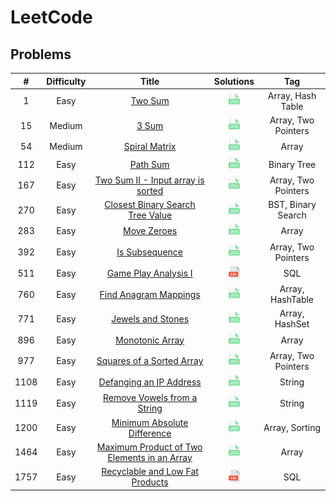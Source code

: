 # LeetCode

## Problems
|  #   | Difficulty |                                                           Title                                                           |                                               Solutions                                               |         Tag         |
|:----:|:----------:|:-------------------------------------------------------------------------------------------------------------------------:|:-----------------------------------------------------------------------------------------------------:|:-------------------:|
|  1   |    Easy    |                                     [Two Sum](https://leetcode.com/problems/two-sum)                                      |                   [<img height=20 src="icons/java.svg">](solutions/0001-two-sum.md)                   |  Array, Hash Table  |
|  15  |   Medium   |                                        [3 Sum](https://leetcode.com/problems/3sum)                                        |                    [<img height=20 src="icons/java.svg">](solutions/0015-3sum.md)                     | Array, Two Pointers |
|  54  |   Medium   |                               [Spiral Matrix](https://leetcode.com/problems/spiral-matrix)                                |                [<img height=20 src="icons/java.svg">](solutions/0054-spiral-matrix.md)                |        Array        |
| 112  |    Easy    |                                    [Path Sum](https://leetcode.com/problems/path-sum)                                     |                  [<img height=20 src="icons/java.svg">](solutions/0112-path-sum.md)                   |     Binary Tree     |
| 167  |    Easy    |           [Two Sum II - Input array is sorted](https://leetcode.com/problems/two-sum-ii-input-array-is-sorted)            |      [<img height=20 src="icons/java.svg">](solutions/0167-two-sum-ii-input-array-is-sorted.md)       | Array, Two Pointers |
| 270  |    Easy    |            [Closest Binary Search Tree Value](https://leetcode.com/problems/closest-binary-search-tree-value)             |      [<img height=20 src="icons/java.svg">](solutions/0270-closest-binary-search-tree-value.md)       | BST, Binary Search  |
| 283  |    Easy    |                                 [Move Zeroes](https://leetcode.com/problems/move-zeroes)                                  |                 [<img height=20 src="icons/java.svg">](solutions/0283-move-zeroes.md)                 |        Array        |
| 392  |    Easy    |                              [Is Subsequence](https://leetcode.com/problems/is-subsequence)                               |               [<img height=20 src="icons/java.svg">](solutions/0392-is-subsequence.md)                | Array, Two Pointers |
| 511  |    Easy    |                        [Game Play Analysis I](https://leetcode.com/problems/game-play-analysis-i)                         |             [<img height=20 src="icons/sql.svg">](solutions/0511-game-play-analysis-i.md)             |         SQL         |
| 760  |    Easy    |                       [Find Anagram Mappings](https://leetcode.com/problems/find-anagram-mappings)                        |            [<img height=20 src="icons/java.svg">](solutions/0760-find-anagram-mappings.md)            |  Array, HashTable   |
| 771  |    Easy    |                           [Jewels and Stones](https://leetcode.com/problems/jewels-and-stones)                            |              [<img height=20 src="icons/java.svg">](solutions/0771-jewels-and-stones.md)              |   Array, HashSet    |
| 896  |    Easy    |                             [Monotonic Array](https://leetcode.com/problems/monotonic-array)                              |               [<img height=20 src="icons/java.svg">](solutions/0896-monotonic-array.md)               |        Array        |
| 977  |    Easy    |                   [Squares of a Sorted Array](https://leetcode.com/problems/squares-of-a-sorted-array)                    |          [<img height=20 src="icons/java.svg">](solutions/0977-squares-of-a-sorted-array.md)          | Array, Two Pointers |
| 1108 |    Easy    |                     [Defanging an IP Address](https://leetcode.com/problems/defanging-an-ip-address/)                     |           [<img height=20 src="icons/java.svg">](solutions/1108-defanging-an-ip-address.md)           |       String        |
| 1119 |    Easy    |                 [Remove Vowels from a String](https://leetcode.com/problems/remove-vowels-from-a-string/)                 |         [<img height=20 src="icons/java.svg">](solutions/1119-remove-vowels-from-a-string.md)         |       String        |
| 1200 |    Easy    |                 [Minimum Absolute Difference](https://leetcode.com/problems/minimum-absolute-difference/)                 |         [<img height=20 src="icons/java.svg">](solutions/1200-minimum-absolute-difference.md)         |   Array, Sorting    |
| 1464 |    Easy    | [Maximum Product of Two Elements in an Array](https://leetcode.com/problems/maximum-product-of-two-elements-in-an-array/) | [<img height=20 src="icons/java.svg">](solutions/1464-maximum-product-of-two-elements-in-an-array.md) |        Array        |
| 1757 |    Easy    |             [Recyclable and Low Fat Products](https://leetcode.com/problems/recyclable-and-low-fat-products)              |       [<img height=20 src="icons/sql.svg">](solutions/1757-recyclable-and-low-fat-products.md)        |         SQL         |